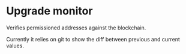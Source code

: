 # Upgrade monitor

Verifies permissioned addresses against the blockchain.

Currently it relies on git to show the diff between previous and current values.
